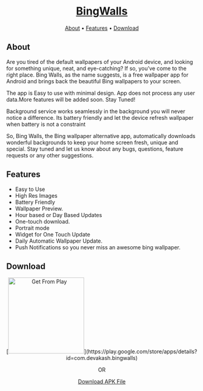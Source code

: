 <p>
    <h1 align="center">
        <a href="/bingwalls/bingwalls.md">
            BingWalls
        </a>
    </h1>
</p>


<p align="center">
    <a href="#about">About</a>
  • <a href="#features">Features</a>
  • <a href="#download">Download</a>
</p>

## About

Are you tired of the default wallpapers of your Android device, and looking for something unique, neat, and eye-catching? If so, you’ve come to the right place. Bing Walls, as the name suggests, is a free wallpaper app for Android and brings back the beautiful Bing wallpapers to your screen.

The app is Easy to use with minimal design. App does not process any user data.More features will be added soon. Stay Tuned!

Background service works seamlessly in the background you will never notice a difference. Its battery friendly and let the device refresh wallpaper when battery is not a constraint

So, Bing Walls, the Bing wallpaper alternative app, automatically downloads wonderful backgrounds to keep your home screen fresh, unique and special. Stay tuned and let us know about any bugs, questions, feature requests or any other suggestions.


## Features

* Easy to Use
* High Res Images
* Battery Friendly
* Wallpaper Preview.
* Hour based or Day Based Updates
* One-touch download.
* Portrait mode
* Widget for One Touch Update
* Daily Automatic Wallpaper Update.
* Push Notifications so you never miss an awesome bing wallpaper.

## Download

<p align="center">
      [<img alt="Get From Play" width="200dp" src="https://cdn.jsdelivr.net/gh/steverichey/google-play-badge-svg@master/img/en_get.svg" />](https://play.google.com/store/apps/details?id=com.devakash.bingwalls)
 </p>

<p align="center">
  OR
</p>
<p align="center">

   <a href="https://play.google.com/store/apps/details?id=com.devakash.bingwalls">
        Download APK File
      </a>
 </p>
